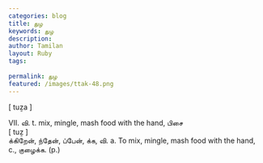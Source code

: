```yaml
---
categories: blog
title: துழ
keywords: துழ
description: 
author: Tamilan
layout: Ruby
tags: 
 
permalink: துழ
featured: /images/ttak-48.png
---
```

  
[ tuẕa ]  
  
VII. வி. t. mix, mingle, mash food with the hand, பிசை  
[ tuẕ ]  
க்கிறேன், ந்தேன், ப்பேன், க்க, வி. a. To mix, mingle, mash food with the hand, c., குழைக்க. (p.)